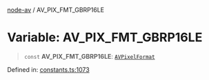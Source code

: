 [node-av](../globals.md) / AV\_PIX\_FMT\_GBRP16LE

# Variable: AV\_PIX\_FMT\_GBRP16LE

> `const` **AV\_PIX\_FMT\_GBRP16LE**: [`AVPixelFormat`](../type-aliases/AVPixelFormat.md)

Defined in: [constants.ts:1073](https://github.com/seydx/av/blob/f8631fc881b394300b1479f511d55cf1c370a87f/src/constants/constants.ts#L1073)

